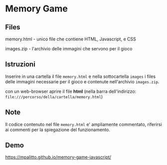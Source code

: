 # Memory Game

## Files
memory.html - unico file che contiene HTML, Javascript, e CSS

images.zip - l'archivio delle immagini che servono per il gioco

## Istruzioni
Inserire in una cartella il file ``memory.html`` e nella sottocartella ``images`` i files delle immagini necessarie per il gioco e contenute nell'archivio ``images.zip``.

con un web-browser aprire il file **html** (nella barra dell'indirizzo: ``file:///percorso/della/cartella/memory.html``)

## Note
Il codice contenuto nel file ``memory.html`` e' ampliamente commentato, riferirsi ai commenti per la spiegazione del funzionamento.

## Demo
https://mpalitto.github.io/memory-game-javascript/
